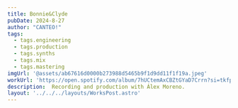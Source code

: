 ```yaml
---
title: Bonnie&Clyde
pubDate: 2024-8-27
author: "CANTEO!"
tags:
  - tags.engineering
  - tags.production
  - tags.synths
  - tags.mix
  - tags.mastering
imgUrl: '@assets/ab67616d0000b273988d5465b9f1d9dd11f1f19a.jpeg'
workUrl: 'https://open.spotify.com/album/7hUCtemAxCBZtGYaD7Crrn?si=tkfpqR6nTVWe06iWbV64HA'
description:  Recording and production with Álex Moreno.
layout: '../../../layouts/WorksPost.astro'
---
```

